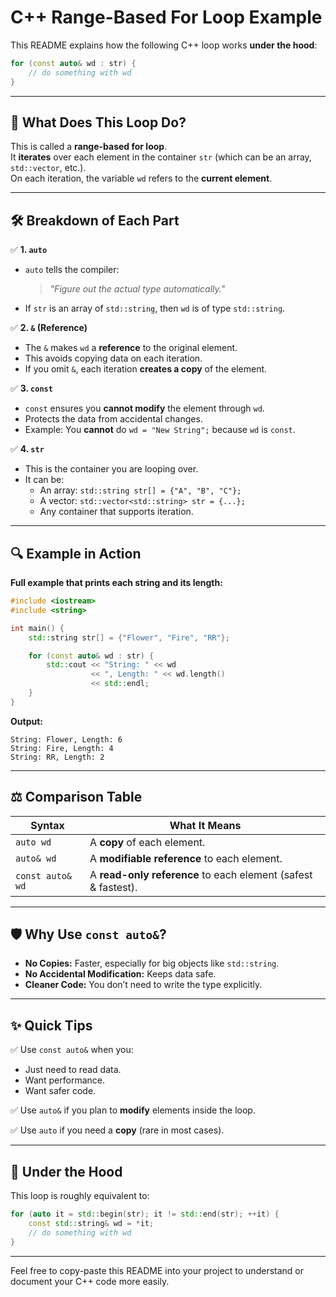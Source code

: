 # C++ Range-Based For Loop Example

This README explains how the following C++ loop works **under the hood**:

```cpp
for (const auto& wd : str) {
    // do something with wd
}
```

---

## 🧠 What Does This Loop Do?

This is called a **range-based for loop**.  
It **iterates** over each element in the container `str` (which can be an array, `std::vector`, etc.).  
On each iteration, the variable `wd` refers to the **current element**.

---

## 🛠️ Breakdown of Each Part

✅ **1. `auto`**

- `auto` tells the compiler:
  > *"Figure out the actual type automatically."*
- If `str` is an array of `std::string`, then `wd` is of type `std::string`.

✅ **2. `&` (Reference)**

- The `&` makes `wd` a **reference** to the original element.
- This avoids copying data on each iteration.
- If you omit `&`, each iteration **creates a copy** of the element.

✅ **3. `const`**

- `const` ensures you **cannot modify** the element through `wd`.
- Protects the data from accidental changes.
- Example: You **cannot** do `wd = "New String";` because `wd` is `const`.

✅ **4. `str`**

- This is the container you are looping over.
- It can be:
  - An array: `std::string str[] = {"A", "B", "C"};`
  - A vector: `std::vector<std::string> str = {...};`
  - Any container that supports iteration.

---

## 🔍 Example in Action

**Full example that prints each string and its length:**

```cpp
#include <iostream>
#include <string>

int main() {
    std::string str[] = {"Flower", "Fire", "RR"};

    for (const auto& wd : str) {
        std::cout << "String: " << wd
                  << ", Length: " << wd.length()
                  << std::endl;
    }
}
```

**Output:**
```
String: Flower, Length: 6
String: Fire, Length: 4
String: RR, Length: 2
```

---

## ⚖️ Comparison Table

| Syntax                 | What It Means                                                |
|------------------------|--------------------------------------------------------------|
| `auto wd`              | A **copy** of each element.                                  |
| `auto& wd`             | A **modifiable reference** to each element.                  |
| `const auto& wd`       | A **read-only reference** to each element (safest & fastest).|

---

## 🛡️ Why Use `const auto&`?

- **No Copies:** Faster, especially for big objects like `std::string`.
- **No Accidental Modification:** Keeps data safe.
- **Cleaner Code:** You don’t need to write the type explicitly.

---

## ✨ Quick Tips

✅ Use `const auto&` when you:
- Just need to read data.
- Want performance.
- Want safer code.

✅ Use `auto&` if you plan to **modify** elements inside the loop.

✅ Use `auto` if you need a **copy** (rare in most cases).

---

## 🧩 Under the Hood

This loop is roughly equivalent to:

```cpp
for (auto it = std::begin(str); it != std::end(str); ++it) {
    const std::string& wd = *it;
    // do something with wd
}
```

---

Feel free to copy-paste this README into your project to understand or document your C++ code more easily.
